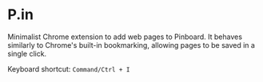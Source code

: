 P.in
====

Minimalist Chrome extension to add web pages to Pinboard. It behaves similarly to Chrome's built-in bookmarking, allowing pages to be saved in a single click.

Keyboard shortcut:
`Command/Ctrl + I`

